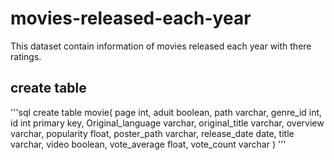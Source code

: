 # movies-released-each-year
This dataset contain information of movies released each year with there ratings.

## create table
'''sql
create table movie(
	page int,
	aduit boolean,
	path varchar,
	genre_id int,
	id int primary key,
	Original_language varchar,
	original_title varchar,
	overview varchar,
	popularity float,
	poster_path varchar,
	release_date date,
	title varchar,
	video boolean,
	vote_average float,
	vote_count varchar
)
'''
